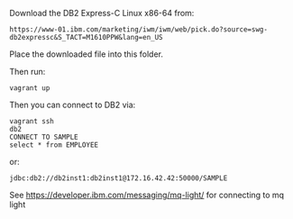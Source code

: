 
Download the DB2 Express-C Linux x86-64 from:

```
https://www-01.ibm.com/marketing/iwm/iwm/web/pick.do?source=swg-db2expressc&S_TACT=M1610PPW&lang=en_US
```

Place the downloaded file into this folder.

Then run:

```
vagrant up
```

Then you can connect to DB2 via:

```
vagrant ssh
db2
CONNECT TO SAMPLE
select * from EMPLOYEE
```

or:

```
jdbc:db2://db2inst1:db2inst1@172.16.42.42:50000/SAMPLE
```

See https://developer.ibm.com/messaging/mq-light/ for connecting to mq light
